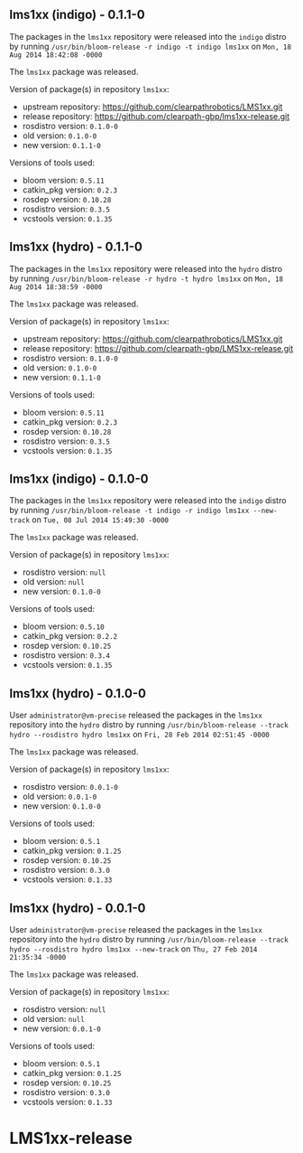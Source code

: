 ## lms1xx (indigo) - 0.1.1-0

The packages in the `lms1xx` repository were released into the `indigo` distro by running `/usr/bin/bloom-release -r indigo -t indigo lms1xx` on `Mon, 18 Aug 2014 18:42:08 -0000`

The `lms1xx` package was released.

Version of package(s) in repository `lms1xx`:
- upstream repository: https://github.com/clearpathrobotics/LMS1xx.git
- release repository: https://github.com/clearpath-gbp/lms1xx-release.git
- rosdistro version: `0.1.0-0`
- old version: `0.1.0-0`
- new version: `0.1.1-0`

Versions of tools used:
- bloom version: `0.5.11`
- catkin_pkg version: `0.2.3`
- rosdep version: `0.10.28`
- rosdistro version: `0.3.5`
- vcstools version: `0.1.35`


## lms1xx (hydro) - 0.1.1-0

The packages in the `lms1xx` repository were released into the `hydro` distro by running `/usr/bin/bloom-release -r hydro -t hydro lms1xx` on `Mon, 18 Aug 2014 18:38:59 -0000`

The `lms1xx` package was released.

Version of package(s) in repository `lms1xx`:
- upstream repository: https://github.com/clearpathrobotics/LMS1xx.git
- release repository: https://github.com/clearpath-gbp/LMS1xx-release.git
- rosdistro version: `0.1.0-0`
- old version: `0.1.0-0`
- new version: `0.1.1-0`

Versions of tools used:
- bloom version: `0.5.11`
- catkin_pkg version: `0.2.3`
- rosdep version: `0.10.28`
- rosdistro version: `0.3.5`
- vcstools version: `0.1.35`


## lms1xx (indigo) - 0.1.0-0

The packages in the `lms1xx` repository were released into the `indigo` distro by running `/usr/bin/bloom-release -t indigo -r indigo lms1xx --new-track` on `Tue, 08 Jul 2014 15:49:30 -0000`

The `lms1xx` package was released.

Version of package(s) in repository `lms1xx`:
- rosdistro version: `null`
- old version: `null`
- new version: `0.1.0-0`

Versions of tools used:
- bloom version: `0.5.10`
- catkin_pkg version: `0.2.2`
- rosdep version: `0.10.25`
- rosdistro version: `0.3.4`
- vcstools version: `0.1.35`


## lms1xx (hydro) - 0.1.0-0

User `administrator@vm-precise` released the packages in the `lms1xx` repository into the `hydro` distro by running `/usr/bin/bloom-release --track hydro --rosdistro hydro lms1xx` on `Fri, 28 Feb 2014 02:51:45 -0000`

The `lms1xx` package was released.

Version of package(s) in repository `lms1xx`:
- rosdistro version: `0.0.1-0`
- old version: `0.0.1-0`
- new version: `0.1.0-0`

Versions of tools used:
- bloom version: `0.5.1`
- catkin_pkg version: `0.1.25`
- rosdep version: `0.10.25`
- rosdistro version: `0.3.0`
- vcstools version: `0.1.33`


## lms1xx (hydro) - 0.0.1-0

User `administrator@vm-precise` released the packages in the `lms1xx` repository into the `hydro` distro by running `/usr/bin/bloom-release --track hydro --rosdistro hydro lms1xx --new-track` on `Thu, 27 Feb 2014 21:35:34 -0000`

The `lms1xx` package was released.

Version of package(s) in repository `lms1xx`:
- rosdistro version: `null`
- old version: `null`
- new version: `0.0.1-0`

Versions of tools used:
- bloom version: `0.5.1`
- catkin_pkg version: `0.1.25`
- rosdep version: `0.10.25`
- rosdistro version: `0.3.0`
- vcstools version: `0.1.33`


LMS1xx-release
==============
